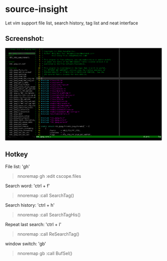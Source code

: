 # source-insight
Let vim support file list, search history, tag list and neat interface

## Screenshot:

![example](https://github.com/susu9/source-insight/blob/master/screenshot-1.png)

## Hotkey
File list: 'gh'
> nnoremap gh :edit cscope.files<CR>

Search word: 'ctrl + f'
> nnoremap <C-f> :call SearchTag()<CR>

Search history: 'ctrl + h'
> nnoremap <C-h> :call SearchTagHis()<CR>

Repeat last search: 'ctrl + l'
> nnoremap <C-l> :call ReSearchTag()<CR>

window switch: 'gb'
> nnoremap gb :call BufSel()<CR>
